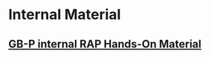 # Internal Material

## [GB-P internal RAP Hands-On Material](https://bitbucket.org/erp-praktikum/rap-handson-travel-docs/src/main/part1/README.md)
